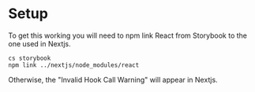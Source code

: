 # Setup

To get this working you will need to npm link React from Storybook to the one used in Nextjs.

```
cs storybook
npm link ../nextjs/node_modules/react
```

Otherwise, the "Invalid Hook Call Warning" will appear in Nextjs.

